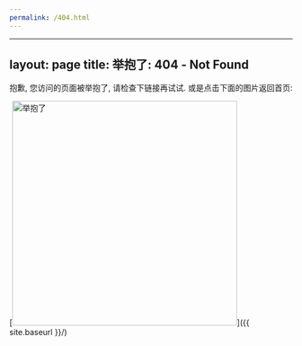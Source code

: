 ```yaml
---
permalink: /404.html
---
```

---
layout: page
title: 举抱了: 404 - Not Found
---

抱歉, 您访问的页面被举抱了, 请检查下链接再试试. 或是点击下面的图片返回首页:

[<img src="https://i.ibb.co/mFrxYpH/2019-10-02-Fa-mom-02.jpg" alt="举抱了" border="0" style="width:400px;margin-left:auto;margin-right:auto;display:inline-block;">]({{ site.baseurl }}/)
